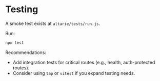 # Testing

A smoke test exists at `altarie/tests/run.js`.

Run:
```bash
npm test
```

Recommendations:
- Add integration tests for critical routes (e.g., health, auth-protected routes).
- Consider using `tap` or `vitest` if you expand testing needs.
